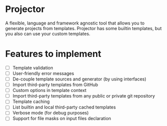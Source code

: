 # Projector

A flexible, language and framework agnostic tool that allows you to generate projects from templates. 
Projector has some builtin templates, but you also can use your custom templates.

# Features to implement

- [ ] Template validation
- [ ] User-friendly error messages
- [ ] De-couple template sources and generator (by using interfaces)
- [ ] Import third-party templates from GitHub
- [ ] Custom options in template context
- [ ] Import third-party templates from any public or private git repository
- [ ] Template caching
- [ ] List builtin and local third-party cached templates
- [ ] Verbose mode (for debug purposes)
- [ ] Support for file masks on input files declaration
